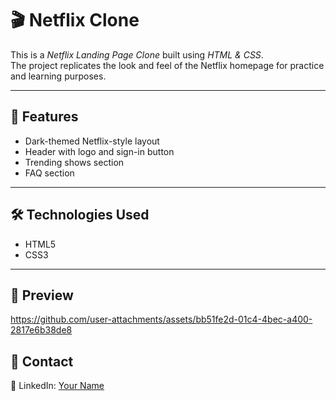# 🎬 Netflix Clone

This is a *Netflix Landing Page Clone* built using *HTML & CSS*.  
The project replicates the look and feel of the Netflix homepage for practice and learning purposes.  

---

## 🚀 Features
- Dark-themed Netflix-style layout  
- Header with logo and sign-in button  
- Trending shows section  
- FAQ section  

---

## 🛠 Technologies Used
- HTML5  
- CSS3  

---

## 📸 Preview
https://github.com/user-attachments/assets/bb51fe2d-01c4-4bec-a400-2817e6b38de8



## 📧 Contact
💼 LinkedIn: [Your Name](https://www.linkedin.com/in/your-linkedin-username/)
